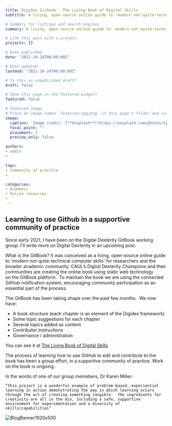 ```yaml
---
title: DigiDex Gitbook - The Living Book of Digital Skills
subtitle: A living, open-source online guide to 'modern not-quite-technical computer skills' for researchers and the broader academic community.

# Summary for listings and search engines
summary: A living, open-source online guide to 'modern not-quite-technical computer skills' for researchers and the broader academic community.

# Link this post with a project
projects: []

# Date published
date: "2021-10-24T00:00:00Z"

# Date updated
lastmod: "2021-10-24T00:00:00Z"

# Is this an unpublished draft?
draft: false

# Show this page in the Featured widget?
featured: false

# Featured image
# Place an image named `featured.jpg/png` in this page's folder and customize its options here.
image:
  caption: 'Image credit: [**Unsplash**](https://unsplash.com/photos/CpkOjOcXdUY)'
  focal_point: ""
  placement: 2
  preview_only: false

authors:
- admin
-

tags:
- Community of practice
- 

categories:
- Academic
- Online resources
- 
---
```


## Learning to use Github in a supportive community of practice

Since early 2021, I have been on the Digital Dexterity GitBook working group. I'll write more on Digital Dexterity in an upcoming post. 

What is the GitBook? It was conceived as a living, open-source online guide to 'modern not-quite-technical computer skills' for researchers and the broader academic community.
CAUL’s Digital Dexterity Champions and their communities are creating the online book using static web technology on the GitBook platform. 
To maintain the book we are using the connected GitHub notification system, encouraging community participation as an essential part of the process.

The GitBook has been taking shape over the past few months.  We now have:

- A book structure (each chapter is an element of the Digidex framework) 
- Some topic suggestions for each chapter
- Several topics added as content
- Contributor instructions 
- Governance / administration 

You can see it at [The Living Book of Digital Skills](https://app.gitbook.com/@aarnet/s/digital-skills-gitbook-1/)

The process of learning how to use GitHub to edit and contribute to the book has been a group effort, in a supportive community of practice.
Work on the book is ongoing. 

In the words of one of our group memebers, Dr Karen Miller:
```
“this project is a wonderful example of problem based, experiential learning in action demonstrating the way in which learning occurs through the act of creating something tangible.  The ingredients for creativity are all in the mix, including a safe, supportive environment for experimentation and a diversity of skills/capabilities”
```
![BlogBanner1920x500](https://user-images.githubusercontent.com/92902219/138574556-7a80ab45-32fd-4724-899d-b5d676665306.jpg)



